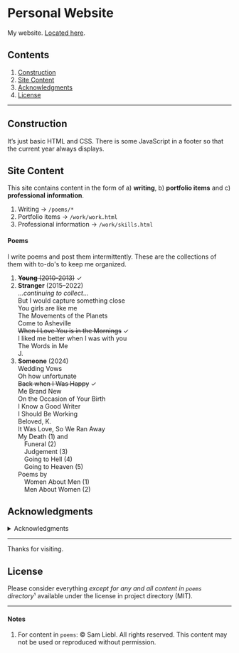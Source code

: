 # Personal Website

My website. [Located here](https://samliebl.com/).

## Contents

1. [Construction](#section_construction)
1. [Site Content](#section_content)
1. [Acknowledgments](#section_acknowledgments)
1. [License](#section_license)

---

<h2 id="section_construction">Construction</h2>

It&rsquo;s just basic HTML and CSS. There is some JavaScript in a footer so that the current year always displays.

<h2 id="section_content">Site Content</h2>

This site contains content in the form of a) **writing**, b) **portfolio items** and c) **professional information**.

1. Writing &rarr; `/poems/*`
1. Portfolio items &rarr; `/work/work.html`
1. Professional information &rarr;  `/work/skills.html`

#### Poems

I write poems and post them intermittently. These are the collections of them with to-do's to keep me organized.

1. ~~**Young** (2010-2013)~~ ✓  
1. **Stranger** (2015–2022)  
	…*continuing to collect*…  
	But I would capture something close  
	You girls are like me  
	The Movements of the Planets  
	Come to Asheville  
	~~When I Love You is in the Mornings~~ ✓  
	I liked me better when I was with you  
	The Words in Me  
	J.
1. **Someone** (2024)  
	Wedding Vows  
	Oh how unfortunate  
	~~Back when I Was Happy~~ ✓  
	Me Brand New  
	On the Occasion of Your Birth  
	I Know a Good Writer  
	I Should Be Working  
	Beloved, K.  
	It Was Love, So We Ran Away  
	My Death (1) and  
	&emsp;Funeral (2)  
	&emsp;Judgement (3)  
	&emsp;Going to Hell (4)  
	&emsp;Going to Heaven (5)  
	Poems by  
	&emsp;Women About Men (1)  
	&emsp;Men About Women (2)


<h2 id="section_acknowledgments">Acknowledgments</h2>

<details>
	<summary>Acknowledgments</summary>

- HTML5 Boilerplate + their CSS template  
[[Website](https://html5boilerplate.com)] [[GitHub](https://github.com/h5bp/html5-boilerplate)]  
- Normalize.css and that body of work by Nicolas Gallagher, *et al*.  
[[Website](https://necolas.github.io/normalize.css/)] [[GitHub](https://github.com/necolas/normalize.css)]  
- Adam Morse (Colors)  
[[Website](https://clrs.cc)] [[GitHub](https://github.com/mrmrs/colors-saturated/)]  
- Stanley Morison (Times New Roman)  
[[Britannica](https://www.britannica.com/biography/Stanley-Morison)] [[Monotype](https://www.monotype.com)]  
- Rasmus Andersson (Inter)  
[[Website](https://rsms.me/)] [[GitHub](https://github.com/rsms/inter)]  
- Christian Robinson (Roboto)  
[[Website](https://www.theartoffun.com)] [[Twitter/X](https://twitter.com/cr64)]  
- Wikipedia  
[[Wikimedia Foundation](https://www.wikimedia.org)] [[Wikipedia](https://www.wikipedia.org)]  
- Tachyons  
[[Website](http://tachyons.io)] [[Github](https://github.com/tachyons-css/tachyons/)]
- Mozilla Foundation (in particular their web docs)  
[[Website](https://www.mozilla.org/)] [[Web Docs](https://developer.mozilla.org/)]

</details>



---

Thanks for visiting.

<h2 id="section_license">License</h2>

Please consider everything *except for any and all content in `poems` directory*¹ available under the license in project directory (MIT).

---

<h4 id="section_notes">Notes</h4>

1. For content in `poems`: &copy; Sam Liebl. All rights reserved. This content may not be used or reproduced without permission.